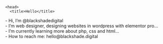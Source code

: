 <!DOCTYPE html>
<html>
  
    <head>
      <title>Hello</title>
  </head>
  
  <body>
  
  <p>
- Hi, I’m @blackshadedigital<br>
- I’m web designer, designing websites in wordpress with elementor pro...<br>
- I’m currently learning more about php, css and html...<br>
- How to reach me: hello@blackshade.digital
      </p>
  </body>
  
</html>

